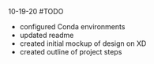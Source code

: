 10-19-20
#TODO
- configured Conda environments 
- updated readme 
- created initial mockup of design on XD
- created outline of project steps